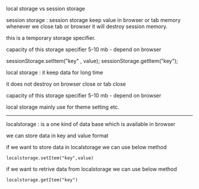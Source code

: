 local storage vs session storage

session storage : session storage keep value in browser or tab memory whenever we close tab or browser
it will destroy session memory.

this is a temporary storage specifier.

capacity of this storage specifier 5-10 mb - depend on browser

sessionStorage.setItem("key" , value);
sessionStorage.getItem("key");

local storage : it keep data for long time

it does not destroy on browser close or tab close

capacity of this storage specifier 5-10 mb - depend on browser

local storage mainly use for theme setting etc.

---

localstorage : is a one kind of data base which is available in browser

we can store data in key and value format

if we want to store data in localstorage we can use below method

    localstorage.setItem("key",value)

if we want to retrive data from localstorage we can use below method

    localstorage.getItem("key")
